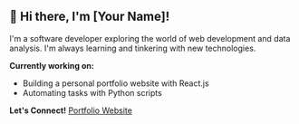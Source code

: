 ## 👋 Hi there, I'm [Your Name]! 

I'm a software developer exploring the world of web development and data analysis. I'm always learning and tinkering with new technologies. 

**Currently working on:**
* Building a personal portfolio website with React.js
* Automating tasks with Python scripts

**Let's Connect!**
[Portfolio Website](https://alagappan.xyz)
